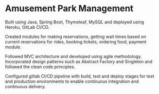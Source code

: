 # Amusement Park Management
Built using Java, Spring Boot, Thymeleaf, MySQL and deployed using Heroku, GitLab CI/CD.

Created modules for making reservations, getting wait times based on current reservations for rides, booking tickets, ordering food, payment module.

Followed MVC architecture and developed using agile methodology. Incorporated design patterns such as Abstract Factory and Singleton and followed the clean code principles.

Configured gitlab CI/CD pipeline with build, test and deploy stages for test and production environments to enable continuous integration and continuous delivery.
